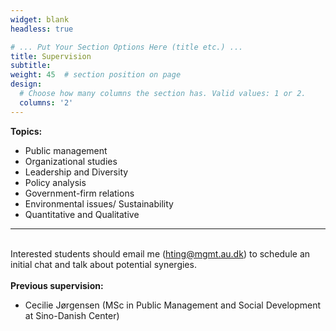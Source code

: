 ```yaml
---
widget: blank
headless: true

# ... Put Your Section Options Here (title etc.) ...
title: Supervision
subtitle:
weight: 45  # section position on page
design:
  # Choose how many columns the section has. Valid values: 1 or 2.
  columns: '2'
---
```

**Topics:**
  - Public management 
  - Organizational studies 
  - Leadership and Diversity
  - Policy analysis
  - Government-firm relations
  - Environmental issues/ Sustainability
  - Quantitative and Qualitative<br>
---
<br>Interested students should email me (hting@mgmt.au.dk) to schedule an initial chat and talk about potential synergies. <br>
<br>**Previous supervision:**
   - Cecilie Jørgensen (MSc in Public Management and Social Development at Sino-Danish Center)
